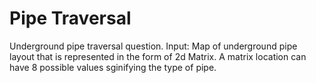 # Pipe Traversal
Underground pipe traversal question.
Input:
Map of underground pipe layout that is represented in the form of 2d Matrix. A matrix location can have 8 possible values sginifying the type of pipe.
